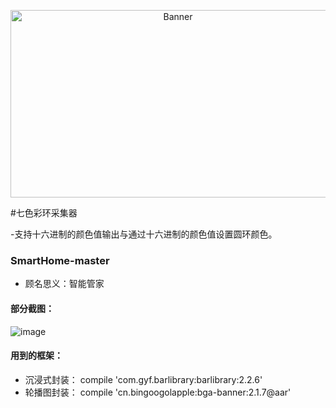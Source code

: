 <p align="center">
  <img src="http://h5xuhong.oss-cn-hongkong.aliyuncs.com/blogCSDN/icon.png" width="520px" height="300px" alt="Banner" />
</p>



#七色彩环采集器

-支持十六进制的颜色值输出与通过十六进制的颜色值设置圆环颜色。

### SmartHome-master

 - 顾名思义：智能管家
 
 #### 部分截图：
 

![image](http://h5xuhong.oss-cn-hongkong.aliyuncs.com/smartHome/Tab/1_tab.png)
 
 #### 用到的框架：
 
 -  沉浸式封装： compile 'com.gyf.barlibrary:barlibrary:2.2.6'
 -  轮播图封装： compile 'cn.bingoogolapple:bga-banner:2.1.7@aar'
